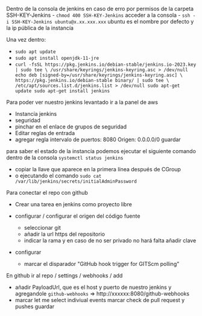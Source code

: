 Dentro de la consola de jenkins
en caso de erro por permisos de la carpeta SSH-KEY-Jenkins
    - `chmod 400 SSH-KEY-Jenkins`
acceder a la consola
    - `ssh -i SSH-KEY-Jenkins ubuntu@x.xx.xxx.xxx` ubuntu es el nombre por defecto y la ip pública de la instancía

Una vez dentro:
- `sudo apt update`
- `sudo apt install openjdk-11-jre`
- `curl -fsSL https://pkg.jenkins.io/debian-stable/jenkins.io-2023.key | sudo tee \
  /usr/share/keyrings/jenkins-keyring.asc > /dev/null
echo deb [signed-by=/usr/share/keyrings/jenkins-keyring.asc] \
  https://pkg.jenkins.io/debian-stable binary/ | sudo tee \
  /etc/apt/sources.list.d/jenkins.list > /dev/null
sudo apt-get update
sudo apt-get install jenkins`

Para poder ver nuestro jenkins levantado ir a la panel de aws
- Instancía jenkins
- seguridad
- pinchar en el enlace de grupos de seguridad
- Editar reglas de entrada
- agregar regla
    intervalo de puertos: 8080
    Origen: 0.0.0.0/0
    guardar

para saber el estado de la instancía podemos ejecutar el siguiente comando dentro de la consola
`systemctl status jenkins`

- copiar la llave que aparece en la primera línea después de CGroup 
- o ejecutando el comando `sudo cat /var/lib/jenkins/secrets/initialAdminPassword`

Para conectar el repo con github
- Crear una tarea en jenkins como proyecto libre
- configurar / configurar el origen del código fuente
    - seleccionar git 
    - añadir la url https del repositorio
    - indicar la rama
y en caso de no ser privado no hará falta añadir clave

- configurar
    - marcar el disparador  "GitHub hook trigger for GITScm polling"

En github ir al repo / settings / webhooks / add
- añadir PayloadUrl, que es el host y puerto de nuestro jenkins y agregandole `github-webhooks` =>  http://xxxxxx:8080/github-webhooks
- marcar let me select indiviual events
    marcar check de pull request y pushes
    guardar

